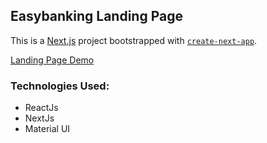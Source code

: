 ## Easybanking Landing Page

This is a [Next.js](https://nextjs.org/) project bootstrapped with [`create-next-app`](https://github.com/vercel/next.js/tree/canary/packages/create-next-app).

[Landing Page Demo](https://easybanking-home.netlify.app/)

### Technologies Used:

- ReactJs
- NextJs
- Material UI
